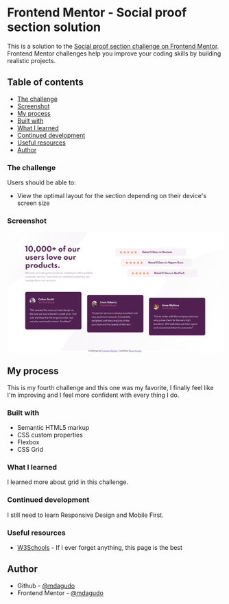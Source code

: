 # Frontend Mentor - Social proof section solution

This is a solution to the [Social proof section challenge on Frontend Mentor](https://www.frontendmentor.io/challenges/social-proof-section-6e0qTv_bA). Frontend Mentor challenges help you improve your coding skills by building realistic projects. 

## Table of contents

  - [The challenge](#the-challenge)
  - [Screenshot](#screenshot)
  - [My process](#my-process)
  - [Built with](#built-with)
  - [What I learned](#what-i-learned)
  - [Continued development](#continued-development)
  - [Useful resources](#useful-resources)
  - [Author](#author)


### The challenge

Users should be able to:

- View the optimal layout for the section depending on their device's screen size

### Screenshot

![](./images/desktop.png)

## My process

This is my fourth challenge and this one was my favorite, I finally feel like I'm improving and I feel more confident with every thing I do.

### Built with

- Semantic HTML5 markup
- CSS custom properties
- Flexbox
- CSS Grid

### What I learned

I learned more about grid in this challenge. 

### Continued development

I still need to learn Responsive Design and Mobile First. 

### Useful resources

- [W3Schools](https://www.w3schools.com) - If I ever forget anything, this page is the best 

## Author

- Github - [@mdagudo ](https://github.com/mdagudo.com)
- Frontend Mentor - [@mdagudo](https://www.frontendmentor.io/profile/mdagudo)


